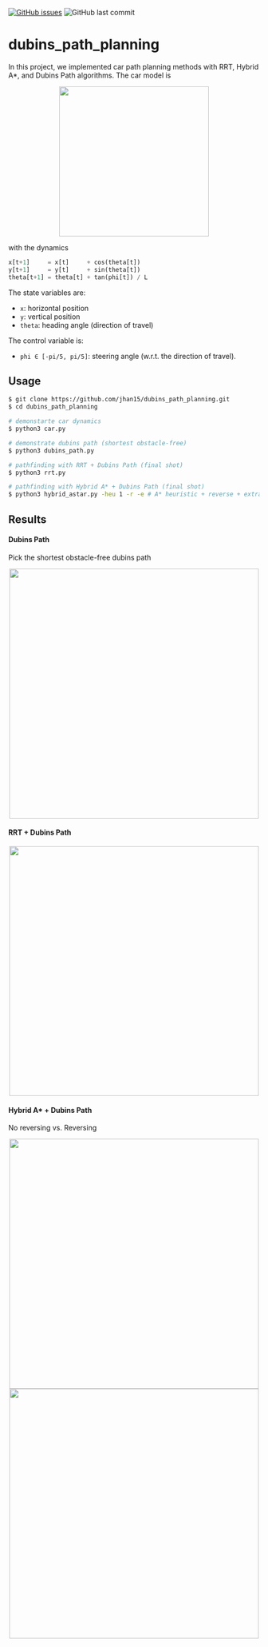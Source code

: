 [![GitHub issues](https://img.shields.io/github/issues/jhan15/dubins_path_planning)](https://github.com/jhan15/dubins_path_planning/issues)
![GitHub last commit](https://img.shields.io/github/last-commit/jhan15/dubins_path_planning?color=ff69b4)

# dubins_path_planning

In this project, we implemented car path planning methods with RRT, Hybrid A*, and Dubins Path algorithms. The car model is

<p align="center">
  <img src="https://github.com/jhan15/dubins_path_planning/blob/master/images/car_model.png?raw=true" width="300">
</p>

with the dynamics

```python
x[t+1]     = x[t]     + cos(theta[t])
y[t+1]     = y[t]     + sin(theta[t])
theta[t+1] = theta[t] + tan(phi[t]) / L
```

The state variables are:
 - `x`: horizontal position
 - `y`: vertical position
 - `theta`: heading angle (direction of travel)

The control variable is:
 - `phi ∈ [-pi/5, pi/5]`: steering angle (w.r.t. the direction of travel).

## Usage

```bash
$ git clone https://github.com/jhan15/dubins_path_planning.git
$ cd dubins_path_planning

# demonstarte car dynamics
$ python3 car.py

# demonstrate dubins path (shortest obstacle-free)
$ python3 dubins_path.py

# pathfinding with RRT + Dubins Path (final shot)
$ python3 rrt.py

# pathfinding with Hybrid A* + Dubins Path (final shot)
$ python3 hybrid_astar.py -heu 1 -r -e # A* heuristic + reverse + extra cost
```

## Results

#### Dubins Path

Pick the shortest obstacle-free dubins path

<p align="center">
  <img src="https://user-images.githubusercontent.com/62132206/132067554-12fd77aa-967a-4d41-ada6-c2d88ebc2bce.gif?raw=true" width="500">
</p>

#### RRT + Dubins Path

<p align="center">
  <img src="https://user-images.githubusercontent.com/62132206/132485976-f1b545b8-4358-4e55-b73c-c65b9ff6c02d.gif?raw=true" width="500">
</p>

#### Hybrid A* + Dubins Path

No reversing vs. Reversing

<p align="center">
  <img src="https://user-images.githubusercontent.com/62132206/132485964-0c66ec2c-b8e8-4fdc-bf05-785b87a69320.gif?raw=true" width="500">
  <img src="https://user-images.githubusercontent.com/62132206/132485946-9f0005d9-8aca-4a30-b0fa-94ef0fbdc06b.gif?raw=true" width="500">
</p>
